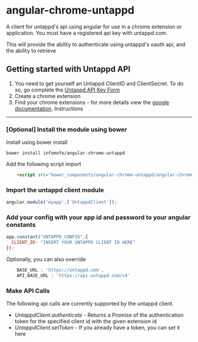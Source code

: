 angular-chrome-untappd
==================

A client for untappd's api using angular for use in a chrome extension or
application. You must have a registered api key with untappd.com.

This will provide the ability to authenticate using untappd's oauth api, and the
ability to retrieve

Getting started with Untappd API
--------------------------------

1. You need to get yourself an Untappd ClientID and ClientSecret. To do so, go
complete the [Untappd API Key Form](http://untappd.com/api/register?register=new)
2. Create a chrome extension
3. Find your chrome extensions - for more details view the [google documentation](https://developer.chrome.com/extensions/tut_oauth).
Instructions
------------

### [Optional] Install the module using bower

Install using bower install

    bower install infomofo/angular-chrome-untappd

Add the following script import

```html
    <script src="bower_components/angular-chrome-untappd/angular-chrome-untappd.js"></script>
```

### Import the untappd client module

```javascript
angular.module('myapp',['UntappdClient']);
```

### Add your config with your app id and password to your angular constants

```javascript
app.constant("UNTAPPD_CONFIG",{
  CLIENT_ID: "INSERT YOUR UNTAPPD CLIENT ID HERE"
});
```

Optionally, you can also override

```javascript
    BASE_URL : 'https://untappd.com',
    API_BASE_URL : 'https://api.untappd.com/v4'
```

### Make API Calls

The following api calls are currently supported by the untappd client.

- *UntappdClient.authenticate* - Returns a Promise of the authentication token
for the specified client id with the given extension id
- *UntappdClient.setToken* - If you already have a token, you can set it here
